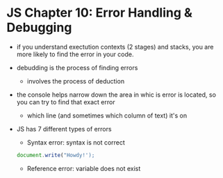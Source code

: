 # JS Chapter 10: Error Handling & Debugging
- if you understand exectution contexts (2 stages) and stacks, you are more likely to find the error in your code.
- debudding is the process of finding errors
  - involves the process of deduction
- the console helps narrow down the area in whic is error is located, so you can try to find that exact error 
  - which line (and sometimes which column of text) it's on
- JS has 7 different types of errors
  - Syntax error: syntax is not correct
   ```js 
   document.write("Howdy!');
   ```
   
  - Reference error: variable does not exist

